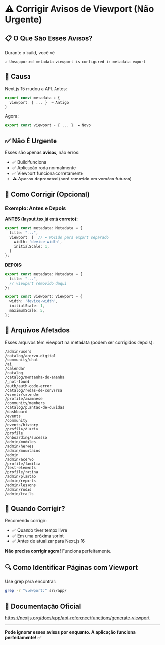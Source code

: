 # ⚠️ Corrigir Avisos de Viewport (Não Urgente)

## 📋 O Que São Esses Avisos?

Durante o build, você vê:
```
⚠ Unsupported metadata viewport is configured in metadata export
```

## 🎯 Causa

Next.js 15 mudou a API. Antes:
```typescript
export const metadata = {
  viewport: { ... }  ← Antigo
}
```

Agora:
```typescript
export const viewport = { ... }  ← Novo
```

## ✅ Não É Urgente

Esses são apenas **avisos**, não erros:
- ✅ Build funciona
- ✅ Aplicação roda normalmente
- ✅ Viewport funciona corretamente
- ⚠️ Apenas deprecated (será removido em versões futuras)

## 🔧 Como Corrigir (Opcional)

### Exemplo: Antes e Depois

**ANTES (layout.tsx já está correto):**
```typescript
export const metadata: Metadata = {
  title: "...",
  viewport: {  // ← Movido para export separado
    width: 'device-width',
    initialScale: 1,
  }
};
```

**DEPOIS:**
```typescript
export const metadata: Metadata = {
  title: "...",
  // viewport removido daqui
};

export const viewport: Viewport = {
  width: 'device-width',
  initialScale: 1,
  maximumScale: 5,
};
```

## 📝 Arquivos Afetados

Esses arquivos têm viewport na metadata (podem ser corrigidos depois):

```
/admin/users
/catalog/acervo-digital
/community/chat
/ai
/calendar
/catalog
/catalog/montanha-do-amanha
/_not-found
/auth/auth-code-error
/catalog/rodas-de-conversa
/events/calendar
/profile/anamnese
/community/members
/catalog/plantao-de-duvidas
/dashboard
/events
/community
/events/history
/profile/diario
/profile
/onboarding/sucesso
/admin/modules
/admin/heroes
/admin/mountains
/admin
/admin/acervo
/profile/familia
/test-elements
/profile/rotina
/admin/plantao
/admin/reports
/admin/lessons
/admin/rodas
/admin/trails
```

## 🚀 Quando Corrigir?

Recomendo corrigir:
- ✅ Quando tiver tempo livre
- ✅ Em uma próxima sprint
- ✅ Antes de atualizar para Next.js 16

**Não precisa corrigir agora!** Funciona perfeitamente.

## 🔍 Como Identificar Páginas com Viewport

Use grep para encontrar:
```bash
grep -r "viewport:" src/app/
```

## 📖 Documentação Oficial

https://nextjs.org/docs/app/api-reference/functions/generate-viewport

---

**Pode ignorar esses avisos por enquanto. A aplicação funciona perfeitamente!** ✅

